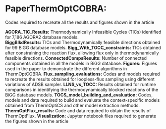 # PaperThermOptCOBRA:
Codes required to recreate all the results and figures shown in the article

**AGORA_TIC_Results:** Thermodynamically Infeasible Cycles (TICs) identified for 7,186 AGORA2 database models. <br>
**BiggBlkdResults:** TICs and Thermodynamically feasible directions obtained for 99 BiGG database models.
**Bigg_With_TOCC_constraints:** TICs obtained after constraining the reaction flux, allowing flux only in thermodynamically feasible directions.
**ConnectedCompsResults:** Number of connected components obtained in all the models in BiGG database.
**Figures:** Figures used in the paper to demonstrate the different algorithms in ThermOptCOBRA.
**Flux_sampling_evaluations:** Codes and models required to recreate the results obtained for loopless-flux sampling using different variations of ADSB sampler.
**LLNS_vs_TOCC:** Results obtained for runtime comparisons in identifying the thermodynamically blocked reactions of the BiGG database models.
**TOCS_model_building_and_evaluation:** Codes, models and data required to build and evaluate the context-specific models obtained from ThermOptiCS and other model extraction methods.
**ThermOptFlux_results:** Code and data required to obtain the results of ThermOptFlux.
**Visualization:** Jupyter notebook files required to generate the figures shown in the article

